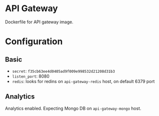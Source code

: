 # API Gateway

Dockerfile for API gateway image.

# Configuration

## Basic
- `secret`: `f35cb63ee4d0405ad9f009e998532d21208d31b3`
- `listen_port`: 8080
- `redis`: looks for redins on `api-gateway-redis` host, on default
  6379 port

## Analytics

Analytics enabled. Expecting Mongo DB on `api-gateway-mongo` host.
